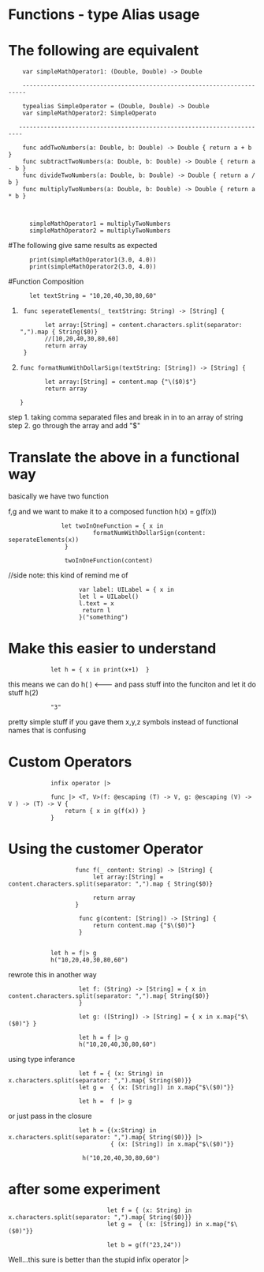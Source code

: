 # Functions - type Alias usage 


# The following are equivalent

        var simpleMathOperator1: (Double, Double) -> Double
        
        -----------------------------------------------------------------------   
        
        typealias SimpleOperator = (Double, Double) -> Double
        var simpleMathOperator2: SimpleOperato
        
       -----------------------------------------------------------------------        

        func addTwoNumbers(a: Double, b: Double) -> Double { return a + b }
        func subtractTwoNumbers(a: Double, b: Double) -> Double { return a - b }
        func divideTwoNumbers(a: Double, b: Double) -> Double { return a / b }
        func multiplyTwoNumbers(a: Double, b: Double) -> Double { return a * b }



          simpleMathOperator1 = multiplyTwoNumbers
          simpleMathOperator2 = multiplyTwoNumbers

#The following give same results as expected

          print(simpleMathOperator1(3.0, 4.0))
          print(simpleMathOperator2(3.0, 4.0))
          
#Function Composition 

          let textString = "10,20,40,30,80,60"
  1)
          func seperateElements(_ textString: String) -> [String] {
                      
                let array:[String] = content.characters.split(separator: ",").map { String($0)}
                //[10,20,40,30,80,60]
                return array
          }
  2)
         func formatNumWithDollarSign(textString: [String]) -> [String] {
         
                let array:[String] = content.map {"\($0)$"}
                return array
      
         }
         
         
step 1. taking comma separated files and break in in to an array of string
step 2. go through the array and add "$" 

# Translate the above in a functional way


 basically we have two function
 
 f,g
 and we want to make it to a composed function
  h(x) = g(f(x))

                   let twoInOneFunction = { x in
                            formatNumWithDollarSign(content: seperateElements(x))
                    }

                    twoInOneFunction(content)

//side note: this kind of remind me of

                        var label: UILabel = { x in
                        let l = UILabel()
                        l.text = x
                         return l
                        }("something")
                        
                        
                        
#  Make this easier to understand 

                let h = { x in print(x+1)  }
                
  this means we can do h( )  <--- and pass stuff into the funciton and let it do stuff
                h(2)
                
                "3"
                
                
 pretty simple stuff if you gave them x,y,z symbols instead of functional names that is confusing



#  Custom Operators

                infix operator |>

                func |> <T, V>(f: @escaping (T) -> V, g: @escaping (V) -> V ) -> (T) -> V {
                    return { x in g(f(x)) }
                }
                
 #  Using the customer Operator
 
                       func f(_ content: String) -> [String] {
                            let array:[String] = content.characters.split(separator: ",").map { String($0)}

                            return array
                       }
           
                        func g(content: [String]) -> [String] {
                            return content.map {"$\($0)"}
                        }
                
                
                let h = f|> g
                h("10,20,40,30,80,60")


rewrote this in another way

                        let f: (String) -> [String] = { x in content.characters.split(separator: ",").map{ String($0)}
                        }

                        let g: ([String]) -> [String] = { x in x.map{"$\($0)"} }

                        let h = f |> g
                        h("10,20,40,30,80,60")
                        
using type inferance 

                        let f = { (x: String) in x.characters.split(separator: ",").map{ String($0)}}
                        let g =  { (x: [String]) in x.map{"$\($0)"}}

                        let h =  f |> g
                        
                        
                        
or just pass in the closure

                        let h = {(x:String) in x.characters.split(separator: ",").map{ String($0)}} |> 
                                 { (x: [String]) in x.map{"$\($0)"}}
                                 
                         h("10,20,40,30,80,60")
                         
                         
 # after some experiment 
 
 
                                let f = { (x: String) in x.characters.split(separator: ",").map{ String($0)}}
                                let g =  { (x: [String]) in x.map{"$\($0)"}}

                                let b = g(f("23,24"))
                                
                                
                              
                         
 Well...this sure is better than the stupid  infix operator |>

